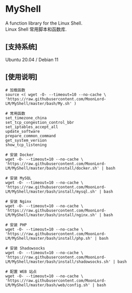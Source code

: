 # MyShell
A function library for the Linux Shell.  
Linux Shell 常用脚本和函数库.  

## [支持系统]
Ubuntu 20.04 / Debian 11  

## [使用说明]

    # 加载函数
    source <( wget -O- --timeout=10 --no-cache \
    'https://raw.githubusercontent.com/MoonLord-LM/MyShell/master/bash/My.sh' )

    # 常用函数
    set_timezone_china
    set_tcp_congestion_control_bbr
    set_iptables_accept_all
    update_software
    prepare_common_command
    get_system_version
    show_tcp_listening

    # 安装 Docker
    wget -O- --timeout=10 --no-cache \
    'https://raw.githubusercontent.com/MoonLord-LM/MyShell/master/bash/install/docker.sh' | bash

    # 安装 MySQL
    wget -O- --timeout=10 --no-cache \
    'https://raw.githubusercontent.com/MoonLord-LM/MyShell/master/bash/install/mysql.sh' | bash

    # 安装 Nginx
    wget -O- --timeout=10 --no-cache \
    'https://raw.githubusercontent.com/MoonLord-LM/MyShell/master/bash/install/nginx.sh' | bash

    # 安装 PHP
    wget -O- --timeout=10 --no-cache \
    'https://raw.githubusercontent.com/MoonLord-LM/MyShell/master/bash/install/php.sh' | bash

    # 安装 Shadowsocks
    wget -O- --timeout=10 --no-cache \
    'https://raw.githubusercontent.com/MoonLord-LM/MyShell/master/bash/install/shadowsocks.sh' | bash

    # 配置 WEB 站点
    wget -O- --timeout=10 --no-cache \
    'https://raw.githubusercontent.com/MoonLord-LM/MyShell/master/bash/web/config.sh' | bash



